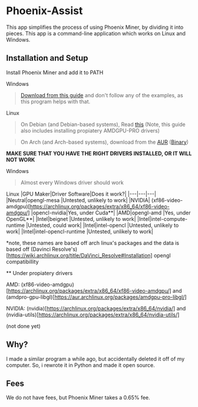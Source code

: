 # Phoenix-Assist
 This app simplifies the process of using Phoenix Miner, by dividing it into pieces. This app is a command-line application which works on Linux and Windows.
 
 ## Installation and Setup
 
 Install Phoenix Miner and add it to PATH
 
 Windows
 > [Download from this guide](https://phoenixminer.org/download/latest/) and don't follow any of the examples, as this program helps with that.
 
 Linux 
 > On Debian (and Debian-based systems), Read [this](https://github.com/ubden/Miner-Phoenixminer/blob/main/Linux-Ubuntu.md) (Note, this guide also includes installing propiatery AMDGPU-PRO drivers) 
 
 > On Arch (and Arch-based systems), download from the [AUR](https://aur.archlinux.org/packages/phoenixminer/) ([Binary](https://aur.archlinux.org/packages/phoenixminer-bin/))

**MAKE SURE THAT YOU HAVE THE RIGHT DRIVERS INSTALLED, OR IT WILL NOT WORK**

Windows
> Almost every Windows driver should work

Linux
|GPU Maker|Driver Software|Does it work?|
|---|---|---|
|Neutral|opengl-mesa |Untested, unlikely to work|
|NVIDIA| (xf86-video-amdgpu)[https://archlinux.org/packages/extra/x86_64/xf86-video-amdgpu/] |opencl-nvidia|Yes, under Cuda**|
|AMD|opengl-amd |Yes, under OpenGL**|
|Intel|beignet |Untested, unlikely to work|
|Intel|intel-compute-runtime |Untested, could work|
|Intel|intel-opencl |Untested, unlikely to work|
|Intel|intel-opencl-runtime |Untested, unlikely to work|

*note, these names are based off arch linux's packages and the data is based off (Davinci Resolve's)[https://wiki.archlinux.org/title/DaVinci_Resolve#Installation] opengl compatibillity
 
 ** Under propiatery drivers

AMD: (xf86-video-amdgpu)[https://archlinux.org/packages/extra/x86_64/xf86-video-amdgpu/] and (amdpro-gpu-libgl)[https://aur.archlinux.org/packages/amdgpu-pro-libgl/]

NVIDIA: (nvidia)[https://archlinux.org/packages/extra/x86_64/nvidia/] and (nvidia-utils)[https://archlinux.org/packages/extra/x86_64/nvidia-utils/]
 
 (not done yet)

 ## Why?
 I made a similar program a while ago, but accidentally deleted it off of my computer. So, i rewrote it in Python and made it open source.

 ## Fees
 We do not have fees, but Phoenix Miner takes a 0.65% fee.
